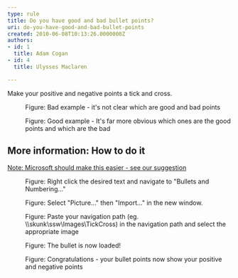 ```yaml
---
type: rule
title: Do you have good and bad bullet points?
uri: do-you-have-good-and-bad-bullet-points
created: 2010-06-08T10:13:26.0000000Z
authors:
- id: 1
  title: Adam Cogan
- id: 4
  title: Ulysses Maclaren

---
```




<span class='intro'> Make your positive and negative points a tick and cross. 
 </span>


  <dl>
    <dt><img src="/PublishingImages/TicksBad.jpg" alt="" /> </dt>
    <dd class="ms-rteCustom-FigureBad">Figure&#58; Bad example - it's not clear which are good and bad points </dd>
</dl>
<dl>
    <dt><img src="/PublishingImages/TicksGood.jpg" alt="" /> </dt>
    <dd class="ms-rteCustom-FigureGood">Figure&#58; Good example - It's far more obvious which ones are the good points and which are the bad </dd>
</dl>
<dt>
<h2>More information&#58; How to do it</h2>
<p><a shape="rect" href="http&#58;//www.ssw.com.au/ssw/Standards/BetterSoftwareSuggestions/Office.aspx#RulesTicksCross">Note&#58; Microsoft should make this easier - see our suggestion</a></p>
<dl>
    <dt><img src="/PublishingImages/RulesBullets01.jpg" alt="" /> </dt>
    <dd class="ms-rteCustom-FigureNormal">Figure&#58; Right click the desired text and navigate to &quot;Bullets and Numbering...&quot; </dd>
</dl>
<dl>
    <dt><img src="/PublishingImages/RulesBullets02.jpg" alt="" /> </dt>
    <dd class="ms-rteCustom-FigureNormal">Figure&#58; Select &quot;Picture...&quot; then &quot;Import...&quot; in the new window. </dd>
</dl>
<dl>
    <dt><img src="/PublishingImages/RulesBullets03.jpg" alt="" /> </dt>
    <dd class="ms-rteCustom-FigureNormal">Figure&#58; Paste your navigation path (eg. \\skunk\ssw\Images\TickCross) in the navigation path and select the appropriate image </dd>
</dl>
<dl>
    <dt><img src="/PublishingImages/RulesBullets04.jpg" alt="" /> </dt>
    <dd class="ms-rteCustom-FigureNormal">Figure&#58; The bullet is now loaded! </dd>
</dl>
<dl>
    <dt><img src="/PublishingImages/RulesBullets05.jpg" alt="" /> </dt>
    <dd class="ms-rteCustom-FigureNormal">Figure&#58; Congratulations - your bullet points now show your positive and negative points</dd>
</dl>
<dl></dl>
    </dt>



